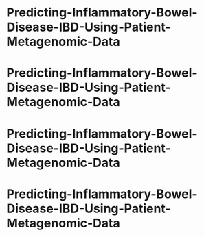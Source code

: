 # Predicting-Inflammatory-Bowel-Disease-IBD-Using-Patient-Metagenomic-Data
# Predicting-Inflammatory-Bowel-Disease-IBD-Using-Patient-Metagenomic-Data
# Predicting-Inflammatory-Bowel-Disease-IBD-Using-Patient-Metagenomic-Data
# Predicting-Inflammatory-Bowel-Disease-IBD-Using-Patient-Metagenomic-Data
